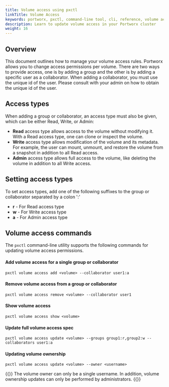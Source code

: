 ```yaml
---
title: Volume access using pxctl
linkTitle: Volume Access
keywords: portworx, pxctl, command-line tool, cli, reference, volume access rules, read access, write access, admin access, show volume access, add volume access, remove volume access, update volume access, volume ownership
description: Learn to update volume access in your Portworx cluster
weight: 16
---
```


## Overview
This document outlines how to manage your volume access rules. Portworx allows you to change access permissions per volume. There are two ways to provide access, one is by adding a group and the other is by adding a specific user as a collaborator. When adding a collaborator, you must use the unique id of the user. Please consult with your admin on how to obtain the unique id of the user.

## Access types
When adding a group or collaborator, an access type must also be given, which can be either Read, Write, or Admin:

* __Read__ access type allows access to the volume without modifying it. With a Read access type, one can clone or inspect the volume.
* __Write__ access type allows modification of the volume and its metadata. For example, the user can mount, unmount, and restore the volume from a snapshot in addition to all Read access.
* __Admin__ access type allows full access to the volume, like deleting the volume in addition to all Write access.


## Setting access types
To set access types, add one of the following suffixes to the group or collaborator separated by a colon ':'

* __r__ - For Read access type
* __w__ - For Write access type
* __a__ - For Admin access type

## Volume access commands
The `pxctl` command-line utility supports the following commands for updating volume access permissions.

#### Add volume access for a single group or collaborator ####

```text
pxctl volume access add <volume> --collaborator user1:a
```

#### Remove volume access from a group or collaborator ####

```text
pxctl volume access remove <volume> --collaborator user1
```

#### Show volume access ####

```text
pxctl volume access show <volume>
```

#### Update full volume access spec ####

```text
pxctl volume access update <volume> --groups group1:r,group2:w --collaborators user1:a
```

#### Updating volume ownership ####

```text
pxctl volume access update <volume> --owner <username>
```

{{<info>}}
The volume owner can only be a single username. In addition, volume ownership updates can only be performed by administrators.
{{</info>}}
